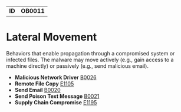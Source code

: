 |||
|--|-----|
|**ID**|**OB0011**|

# Lateral Movement
Behaviors that enable propagation through a compromised system or infected files. The malware may move actively (e.g., gain access to a machine directly) or passively (e.g., send malicious email).

* **Malicious Network Driver** [B0026](https://github.com/MBCProject/mbc-markdown/blob/master/persistence/malicious-network-drv.md)
* **Remote File Copy** [E1105](https://github.com/MBCProject/mbc-markdown/tree/master/command-and-control/remote-file-copy.md)
* **Send Email** [B0020](https://github.com/MBCProject/mbc-markdown/tree/master/execution/send-email.md)
* **Send Poison Text Message** [B0021](https://github.com/MBCProject/mbc-markdown/tree/master/execution/send-poison-text-msg.md)
* **Supply Chain Compromise** [E1195](https://github.com/MBCProject/mbc-markdown/tree/master/lateral-movement/supply-chain-compromise.md)